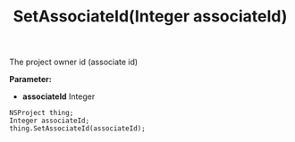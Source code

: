 ﻿---
uid: crmscript_ref_NSProject_SetAssociateId
title: SetAssociateId(Integer associateId)
intellisense: NSProject.SetAssociateId
keywords: NSProject, GetAssociateId
so.topic: reference
---

The project owner id (associate id)

**Parameter:** 
 - **associateId** Integer

```crmscript
NSProject thing;
Integer associateId;
thing.SetAssociateId(associateId);
```

